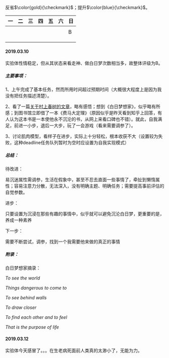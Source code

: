 反省$\color{gold}{\checkmark}$；提升$\color{blue}{\checkmark}$。

| 一   | 二   | 三   | 四   | 五   | 六   | 日   |
| ---- | ---- | ---- | ---- | ---- | ---- | ---- |
|      |      |      |      |      |      |      |
|      |      |      |      |      |      | B    |
|      |      |      |      |      |      |      |
|      |      |      |      |      |      |      |
|      |      |      |      |      |      |      |



#### 2019.03.10

实验体性情稳定，但从其状态来看走神、做白日梦次数相当多，故整体评级为B。

##### 主要事项：

1、上午完成了基本任务，然而所用时间超过预期时间（大概很大程度上是因为我没有把任务描述清楚）。

2、看了一篇[关于村上春树的文章](https://xw.qq.com/amphtml/20190308A1JBDX00)，略有感悟；想到《白日梦想家》，似乎略有所感；到图书馆立即借了一本《费马大定理》（原因似乎是昨天看到知乎上回答，有人认为这本书是一本使他永不沉沦的书，从网上来看口碑也不错）。就此，自我满足，前进一小步，退后一大步，玩了一会游戏（看来需要调参了）。

3、讨论肌肉模型，看样子在进步，实际上十分轻松，根本收获不大（设置较为失败，这种deadline任务队列暂时为空时应设置为自我实现模式）

##### 总结：

待改进：

易沉迷属性需调参，生活在假象中，甚至不忍去直面一些事情了，牵扯到懒惰属性；容易注意力分散，无法深入，没有明确主题、明确任务；需要提高事前评估的自觉参数。

进步：

只要设置为沉浸在那些有趣的事情中，似乎就可以避免沉沦白日梦，更重要的是，养成一种素养

下一步：

需要不断尝试，调参，找到一个我需要他来做的真正的事情

##### 附录：

白日梦想家摘录：

$To\ see\ the\ world$

$Things\ dangerous\ to\ come\ to$

$To\ see\ behind\ walls$

$To\ draw\ closer$

$To\ find\ each\ other\ and\ to\ feel$

$That\ is\ the\ purpose\ of\ life$



#### 2019.03.12

实验体今天感冒了。。。在生老病死面前人类真的太渺小了，无能为力。

